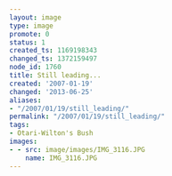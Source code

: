 ```yaml
---
layout: image
type: image
promote: 0
status: 1
created_ts: 1169198343
changed_ts: 1372159497
node_id: 1760
title: Still leading...
created: '2007-01-19'
changed: '2013-06-25'
aliases:
- "/2007/01/19/still_leading/"
permalink: "/2007/01/19/still_leading/"
tags:
- Otari-Wilton's Bush
images:
- - src: image/images/IMG_3116.JPG
    name: IMG_3116.JPG
---
```


